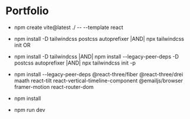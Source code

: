 # Portfolio

- npm create vite@latest ./ -- --template react

- npm install -D tailwindcss postcss autoprefixer |AND| npx tailwindcss init
  OR
- npm install -D tailwindcss |AND| npm install --legacy-peer-deps -D postcss autoprefixer |AND| npx tailwindcss init -p

- npm install --legacy-peer-deps @react-three/fiber @react-three/drei maath react-tilt react-vertical-timeline-component @emailjs/browser framer-motion react-router-dom
- npm install 
- npm run dev
